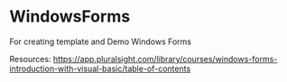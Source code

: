 # WindowsForms
 For creating template and Demo Windows Forms

 Resources:
 https://app.pluralsight.com/library/courses/windows-forms-introduction-with-visual-basic/table-of-contents
